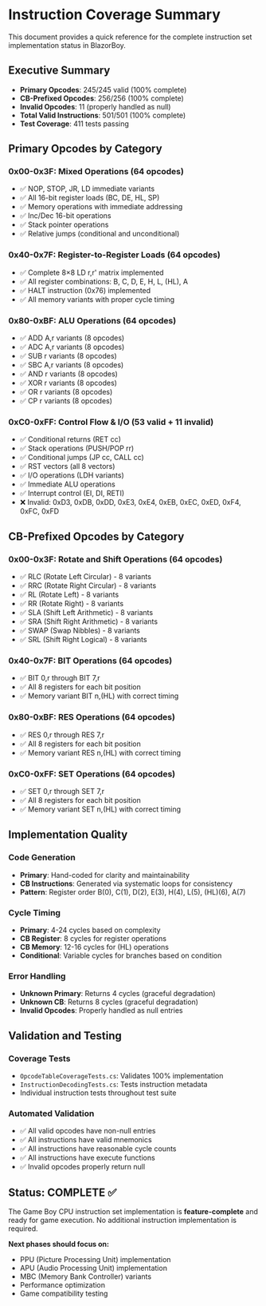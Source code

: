 # Instruction Coverage Summary

This document provides a quick reference for the complete instruction set implementation status in BlazorBoy.

## Executive Summary

- **Primary Opcodes**: 245/245 valid (100% complete)
- **CB-Prefixed Opcodes**: 256/256 (100% complete)
- **Invalid Opcodes**: 11 (properly handled as null)
- **Total Valid Instructions**: 501/501 (100% complete)
- **Test Coverage**: 411 tests passing

## Primary Opcodes by Category

### 0x00-0x3F: Mixed Operations (64 opcodes)
- ✅ NOP, STOP, JR, LD immediate variants
- ✅ All 16-bit register loads (BC, DE, HL, SP)
- ✅ Memory operations with immediate addressing
- ✅ Inc/Dec 16-bit operations
- ✅ Stack pointer operations
- ✅ Relative jumps (conditional and unconditional)

### 0x40-0x7F: Register-to-Register Loads (64 opcodes)
- ✅ Complete 8×8 LD r,r' matrix implemented
- ✅ All register combinations: B, C, D, E, H, L, (HL), A
- ✅ HALT instruction (0x76) implemented
- ✅ All memory variants with proper cycle timing

### 0x80-0xBF: ALU Operations (64 opcodes)
- ✅ ADD A,r variants (8 opcodes)
- ✅ ADC A,r variants (8 opcodes)  
- ✅ SUB r variants (8 opcodes)
- ✅ SBC A,r variants (8 opcodes)
- ✅ AND r variants (8 opcodes)
- ✅ XOR r variants (8 opcodes)
- ✅ OR r variants (8 opcodes)
- ✅ CP r variants (8 opcodes)

### 0xC0-0xFF: Control Flow & I/O (53 valid + 11 invalid)
- ✅ Conditional returns (RET cc)
- ✅ Stack operations (PUSH/POP rr)
- ✅ Conditional jumps (JP cc, CALL cc)
- ✅ RST vectors (all 8 vectors)
- ✅ I/O operations (LDH variants)
- ✅ Immediate ALU operations
- ✅ Interrupt control (EI, DI, RETI)
- ❌ Invalid: 0xD3, 0xDB, 0xDD, 0xE3, 0xE4, 0xEB, 0xEC, 0xED, 0xF4, 0xFC, 0xFD

## CB-Prefixed Opcodes by Category

### 0x00-0x3F: Rotate and Shift Operations (64 opcodes)
- ✅ RLC (Rotate Left Circular) - 8 variants
- ✅ RRC (Rotate Right Circular) - 8 variants
- ✅ RL (Rotate Left) - 8 variants
- ✅ RR (Rotate Right) - 8 variants
- ✅ SLA (Shift Left Arithmetic) - 8 variants
- ✅ SRA (Shift Right Arithmetic) - 8 variants
- ✅ SWAP (Swap Nibbles) - 8 variants
- ✅ SRL (Shift Right Logical) - 8 variants

### 0x40-0x7F: BIT Operations (64 opcodes)
- ✅ BIT 0,r through BIT 7,r
- ✅ All 8 registers for each bit position
- ✅ Memory variant BIT n,(HL) with correct timing

### 0x80-0xBF: RES Operations (64 opcodes)
- ✅ RES 0,r through RES 7,r
- ✅ All 8 registers for each bit position
- ✅ Memory variant RES n,(HL) with correct timing

### 0xC0-0xFF: SET Operations (64 opcodes)
- ✅ SET 0,r through SET 7,r
- ✅ All 8 registers for each bit position
- ✅ Memory variant SET n,(HL) with correct timing

## Implementation Quality

### Code Generation
- **Primary**: Hand-coded for clarity and maintainability
- **CB Instructions**: Generated via systematic loops for consistency
- **Pattern**: Register order B(0), C(1), D(2), E(3), H(4), L(5), (HL)(6), A(7)

### Cycle Timing
- **Primary**: 4-24 cycles based on complexity
- **CB Register**: 8 cycles for register operations
- **CB Memory**: 12-16 cycles for (HL) operations
- **Conditional**: Variable cycles for branches based on condition

### Error Handling
- **Unknown Primary**: Returns 4 cycles (graceful degradation)
- **Unknown CB**: Returns 8 cycles (graceful degradation)
- **Invalid Opcodes**: Properly handled as null entries

## Validation and Testing

### Coverage Tests
- `OpcodeTableCoverageTests.cs`: Validates 100% implementation
- `InstructionDecodingTests.cs`: Tests instruction metadata
- Individual instruction tests throughout test suite

### Automated Validation
- ✅ All valid opcodes have non-null entries
- ✅ All instructions have valid mnemonics
- ✅ All instructions have reasonable cycle counts
- ✅ All instructions have execute functions
- ✅ Invalid opcodes properly return null

## Status: COMPLETE ✅

The Game Boy CPU instruction set implementation is **feature-complete** and ready for game execution. No additional instruction implementation is required.

**Next phases should focus on:**
- PPU (Picture Processing Unit) implementation
- APU (Audio Processing Unit) implementation  
- MBC (Memory Bank Controller) variants
- Performance optimization
- Game compatibility testing